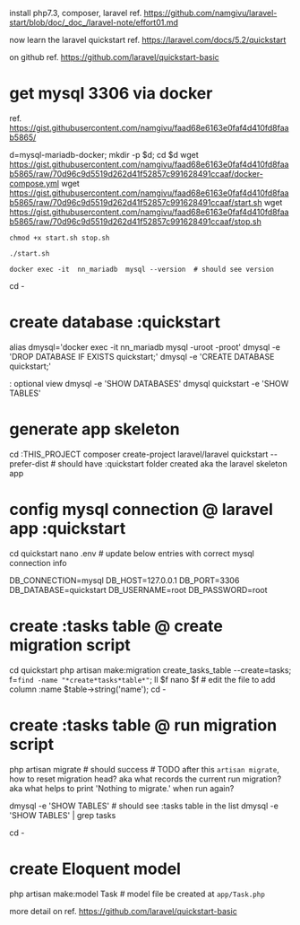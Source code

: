 install php7.3, composer, laravel 
ref. https://github.com/namgivu/laravel-start/blob/doc/_doc_/laravel-note/effort01.md

now learn the laravel quickstart
ref. https://laravel.com/docs/5.2/quickstart

on github
ref. https://github.com/laravel/quickstart-basic

# get mysql 3306 via docker
ref. https://gist.githubusercontent.com/namgivu/faad68e6163e0faf4d410fd8faab5865/

d=mysql-mariadb-docker; mkdir -p $d; cd $d
    wget https://gist.githubusercontent.com/namgivu/faad68e6163e0faf4d410fd8faab5865/raw/70d96c9d5519d262d41f52857c991628491ccaaf/docker-compose.yml
    wget https://gist.githubusercontent.com/namgivu/faad68e6163e0faf4d410fd8faab5865/raw/70d96c9d5519d262d41f52857c991628491ccaaf/start.sh
    wget https://gist.githubusercontent.com/namgivu/faad68e6163e0faf4d410fd8faab5865/raw/70d96c9d5519d262d41f52857c991628491ccaaf/stop.sh
    
    chmod +x start.sh stop.sh
    
    ./start.sh
    
    docker exec -it  nn_mariadb  mysql --version  # should see version
cd -

# create database :quickstart
alias dmysql='docker exec -it  nn_mariadb  mysql -uroot -proot'
dmysql -e 'DROP DATABASE IF EXISTS quickstart;'
dmysql -e 'CREATE DATABASE quickstart;'

: optional view 
dmysql -e 'SHOW DATABASES'
dmysql quickstart -e 'SHOW TABLES'

# generate app skeleton
cd :THIS_PROJECT
composer create-project laravel/laravel quickstart --prefer-dist  # should have :quickstart folder created aka the laravel skeleton app

# config  mysql connection @ laravel app :quickstart 
cd quickstart
nano .env # update below entries with correct mysql connection info 

DB_CONNECTION=mysql
DB_HOST=127.0.0.1
DB_PORT=3306
DB_DATABASE=quickstart
DB_USERNAME=root
DB_PASSWORD=root
    
# create :tasks table @ create migration script
cd quickstart
    php artisan make:migration create_tasks_table --create=tasks; 
    f=`find -name "*create*tasks*table*"`; ll $f
    nano $f  # edit the file to add column :name $table->string('name');
cd -

# create :tasks table @ run migration script
php artisan migrate  # should success
                     # TODO after this `artisan migrate`, how to reset migration head? aka what records the current run migration? aka what helps to print 'Nothing to migrate.' when run again?

dmysql -e 'SHOW TABLES'  # should see :tasks table in the list
dmysql -e 'SHOW TABLES' | grep tasks

cd -

# create Eloquent model
php artisan make:model Task  # model file be created at `app/Task.php`

more detail on ref. https://github.com/laravel/quickstart-basic
